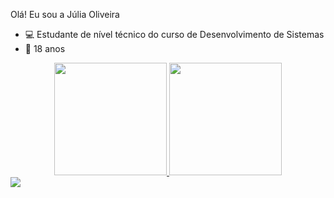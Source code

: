 
Olá! Eu sou a  Júlia Oliveira

- 💻 Estudante de nível técnico do curso de Desenvolvimento de Sistemas
-  🔹  18 anos

<div align="center">
  <a href="https://github.com/juliaoliveirab">
  <img height="180em" src="https://github-readme-stats.vercel.app/api?username=juliaoliveirab&show_icons=true&theme=dark&include_all_commits=true&count_private=true"/>
  <img height="180em" src="https://github-readme-stats.vercel.app/api/top-langs/?username=juliaoliveirab&layout=compact&langs_count=7&theme=dark"/>
</div>
  
<div>
<a href="https://www.linkedin.com/in/julia-oliveira-santos-352425209/" target="_blank"><img src="https://www.google.com/url?sa=i&url=https%3A%2F%2Flogospng.org%2Flogo-linkedin%2F&psig=AOvVaw3eG4tUuqKGGO1FhkzjoqKa&ust=1650662288533000&source=images&cd=vfe&ved=0CAwQjRxqFwoTCICY7q-KpvcCFQAAAAAdAAAAABAP" target="_blank"></a>
  </div>
